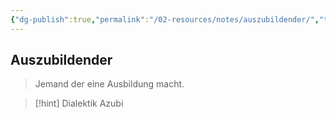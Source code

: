 ```yaml
---
{"dg-publish":true,"permalink":"/02-resources/notes/auszubildender/","tags":[null],"updated":"2024-08-02T15:51:14.000+02:00"}
---
```


## Auszubildender 
> Jemand der eine Ausbildung macht.

>[!hint] Dialektik 
> Azubi 

